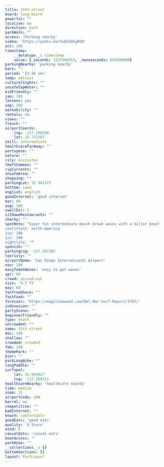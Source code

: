 ```yaml
---
title: 15th-street
board: long-board
powerful: ""
localism: no
direction: both
parkWalk: ""
access: 'Parking nearby'
video: 'https://youtu.be/VuQ23mhyBV8'
oct: 100
timestamp:
    __datatype__: timestamp
    value: {_seconds: 1537906913, _nanoseconds: 602000000}
parkingNearby: 'parking nearby'
bars: ""
period: '13-16 sec'
temp: wetsuit
culturalSights: ""
unsafeTapWater: ""
kidFriendly: ""
jan: 100
lessons: yes
sep: 100
walkability: ""
rentals: no
views: ""
french: ""
airportCoords:
    lng: -117.200598
    lat: 32.731507
skill: intermediate
healthcareFarAway: ""
portugese: ""
nature: ""
city: encinitas
theftCommon: ""
ripCurrents: ""
unsafeArea: ""
shopping: ""
parkingLat: 32.961273
bottom: sand
english: english
goodInternet: 'good internet'
mar: 60
aug: 100
swellDir: S
sitDownRestaurants: ""
sharky: ""
spotNote: "Super fun intermediate beach break waves with a killer beach and grassy area for families and friends. One of those spots that you can almost always have fun at at any time of the year. Go with a bit of caution in the winter time, as if there is a big winter Northwest swell the waves can become pretty gnarly. Park in the lot just after 18th Street and walk South for a minute or two to get to the waves. Do a fancy meal at Jake’s Del Mar or head out to Board and Brew for a cheaper, more relaxed option after your surf day.'
contintent: north-america
jun: 100
jul: 100
nightlife: ""
spanish: ""
parkingLng: -117.267395
touristy: ""
airportName: 'San Diego International Airport'
nov: 100
easyToGetWaves: 'easy to get waves'
apr: 60
crowd: spread-out
size: '5-7 ft'
may: 80
farFromShore: ""
fastFood: ""
forecast: 'https://magicseaweed.com/Del-Mar-Surf-Report/3707/'
indonesian: ""
partyScene: ""
beginnerFriendly: ""
type: beach
uncrowded: ""
name: 15th-street
dec: 100
shallow: ""
crowded: crowded
feb: 100
themePark: ""
pier: ""
parkLongHike: ""
longPaddle: ""
surfspot:
    lat: 32.959027
    lng: -117.269313
healthcareNearby: 'healthcare nearby'
tide: medium
zoom: 15
airportCode: SAN
barrel: no
competitive: ""
badInternet: ""
beach: comfortable
goodEats: 'good eats'
quality: '4 Stars'
wind: E
casualEats: 'casual eats'
boatAccess: ""
parkHike: ""
__collections__: {}
bottomSections: []
layout: PostLayout
---
```

